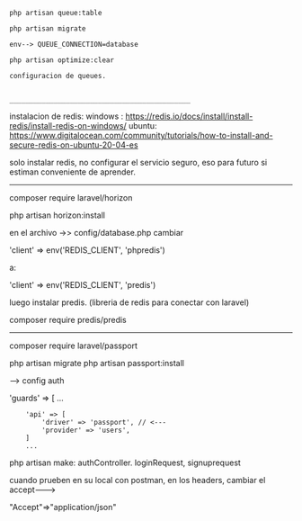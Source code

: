 

    php artisan queue:table 

    php artisan migrate 

    env--> QUEUE_CONNECTION=database 

    php artisan optimize:clear

    configuracion de queues. 


    _____________________________________________



instalacion de redis: 
windows : https://redis.io/docs/install/install-redis/install-redis-on-windows/
ubuntu: https://www.digitalocean.com/community/tutorials/how-to-install-and-secure-redis-on-ubuntu-20-04-es

solo instalar redis, no configurar el servicio seguro, eso para futuro si estiman conveniente de aprender.
_______

composer require laravel/horizon

php artisan horizon:install

en el archivo ->> config/database.php
cambiar 

'client' => env('REDIS_CLIENT', 'phpredis')

a: 

'client' => env('REDIS_CLIENT', 'predis')

luego instalar predis. (libreria de redis para conectar con laravel) 

composer require predis/predis


_______________________


composer require laravel/passport

php artisan migrate
php artisan passport:install

-->
config auth

 'guards' => [
       ...

        'api' => [
            'driver' => 'passport', // <---
            'provider' => 'users',
        ]
        ... 


php artisan make: authController. loginRequest, signuprequest


cuando prueben en su local con postman, en los headers, cambiar el accept--->

"Accept"=>"application/json"
